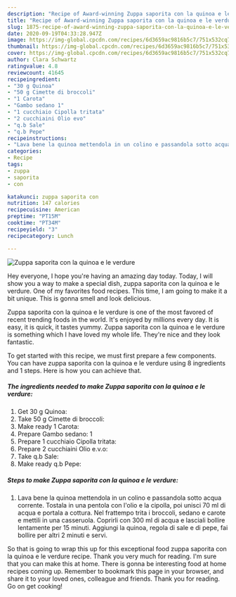 ```yaml
---
description: "Recipe of Award-winning Zuppa saporita con la quinoa e le verdure"
title: "Recipe of Award-winning Zuppa saporita con la quinoa e le verdure"
slug: 1875-recipe-of-award-winning-zuppa-saporita-con-la-quinoa-e-le-verdure
date: 2020-09-19T04:33:28.947Z
image: https://img-global.cpcdn.com/recipes/6d3659ac9816b5c7/751x532cq70/zuppa-saporita-con-la-quinoa-e-le-verdure-recipe-main-photo.jpg
thumbnail: https://img-global.cpcdn.com/recipes/6d3659ac9816b5c7/751x532cq70/zuppa-saporita-con-la-quinoa-e-le-verdure-recipe-main-photo.jpg
cover: https://img-global.cpcdn.com/recipes/6d3659ac9816b5c7/751x532cq70/zuppa-saporita-con-la-quinoa-e-le-verdure-recipe-main-photo.jpg
author: Clara Schwartz
ratingvalue: 4.8
reviewcount: 41645
recipeingredient:
- "30 g Quinoa"
- "50 g Cimette di broccoli"
- "1 Carota"
- "Gambo sedano 1"
- "1 cucchiaio Cipolla tritata"
- "2 cucchiaini Olio evo"
- "q.b Sale"
- "q.b Pepe"
recipeinstructions:
- "Lava bene la quinoa mettendola in un colino e passandola sotto acqua corrente. Tostala in una pentola con l&#39;olio e la cipolla, poi unisci 70 ml di acqua e portala a cottura. Nel frattempo trita i broccoli, sedano e carote e mettili in una casseruola. Coprirli con 300 ml di acqua e lasciali bollire lentamente per 15 minuti. Aggiungi la quinoa, regola di sale e di pepe, fai bollire per altri 2 minuti e servi."
categories:
- Recipe
tags:
- zuppa
- saporita
- con

katakunci: zuppa saporita con 
nutrition: 147 calories
recipecuisine: American
preptime: "PT15M"
cooktime: "PT34M"
recipeyield: "3"
recipecategory: Lunch

---
```



![Zuppa saporita con la quinoa e le verdure](https://img-global.cpcdn.com/recipes/6d3659ac9816b5c7/751x532cq70/zuppa-saporita-con-la-quinoa-e-le-verdure-recipe-main-photo.jpg)

Hey everyone, I hope you're having an amazing day today. Today, I will show you a way to make a special dish, zuppa saporita con la quinoa e le verdure. One of my favorites food recipes. This time, I am going to make it a bit unique. This is gonna smell and look delicious.



Zuppa saporita con la quinoa e le verdure is one of the most favored of recent trending foods in the world. It's enjoyed by millions every day. It is easy, it is quick, it tastes yummy. Zuppa saporita con la quinoa e le verdure is something which I have loved my whole life. They're nice and they look fantastic.


To get started with this recipe, we must first prepare a few components. You can have zuppa saporita con la quinoa e le verdure using 8 ingredients and 1 steps. Here is how you can achieve that.

<!--inarticleads1-->

##### The ingredients needed to make Zuppa saporita con la quinoa e le verdure:

1. Get 30 g Quinoa:
1. Take 50 g Cimette di broccoli:
1. Make ready 1 Carota:
1. Prepare Gambo sedano: 1
1. Prepare 1 cucchiaio Cipolla tritata:
1. Prepare 2 cucchiaini Olio e.v.o:
1. Take q.b Sale:
1. Make ready q.b Pepe:




<!--inarticleads2-->

##### Steps to make Zuppa saporita con la quinoa e le verdure:

1. Lava bene la quinoa mettendola in un colino e passandola sotto acqua corrente. Tostala in una pentola con l&#39;olio e la cipolla, poi unisci 70 ml di acqua e portala a cottura. Nel frattempo trita i broccoli, sedano e carote e mettili in una casseruola. Coprirli con 300 ml di acqua e lasciali bollire lentamente per 15 minuti. Aggiungi la quinoa, regola di sale e di pepe, fai bollire per altri 2 minuti e servi.




So that is going to wrap this up for this exceptional food zuppa saporita con la quinoa e le verdure recipe. Thank you very much for reading. I'm sure that you can make this at home. There is gonna be interesting food at home recipes coming up. Remember to bookmark this page in your browser, and share it to your loved ones, colleague and friends. Thank you for reading. Go on get cooking!
